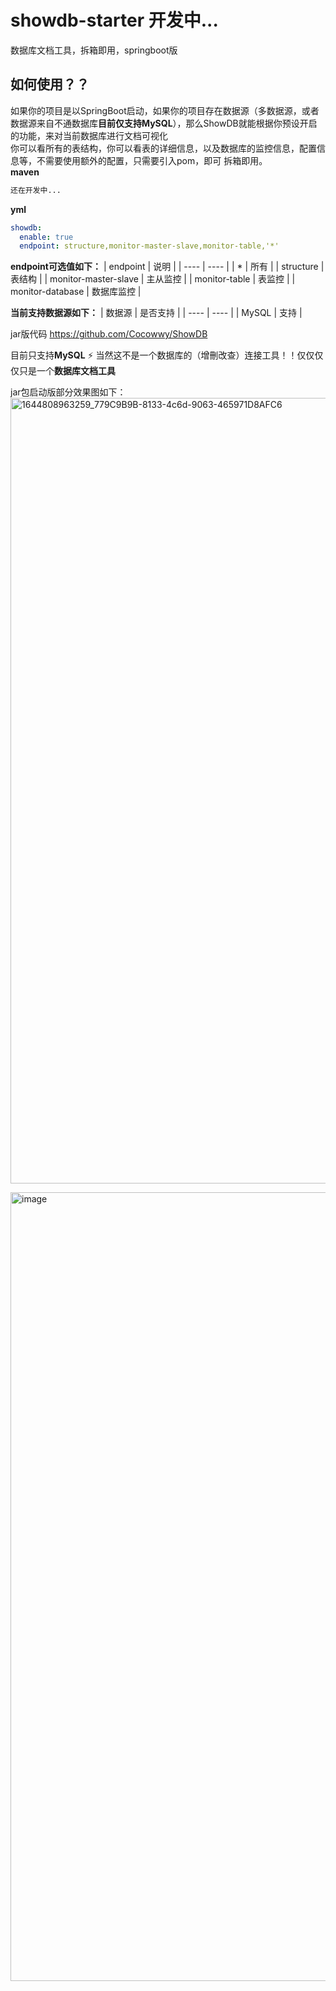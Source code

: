 # showdb-starter  开发中...
数据库文档工具，拆箱即用，springboot版

## 如何使用？？  
如果你的项目是以SpringBoot启动，如果你的项目存在数据源（多数据源，或者数据源来自不通数据库**目前仅支持MySQL**），那么ShowDB就能根据你预设开启的功能，来对当前数据库进行文档可视化  
你可以看所有的表结构，你可以看表的详细信息，以及数据库的监控信息，配置信息等，不需要使用额外的配置，只需要引入pom，即可 拆箱即用。  
**maven**
```xml
还在开发中...
```

**yml**
```yml
showdb:
  enable: true
  endpoint: structure,monitor-master-slave,monitor-table,'*'  
```
  
**endpoint可选值如下：**
|  endpoint   | 说明  |
|  ----  | ----  |
| * | 所有 |
| structure  | 表结构 |
| monitor-master-slave  | 主从监控 |
| monitor-table  | 表监控 |
| monitor-database  | 数据库监控 |  


**当前支持数据源如下：**
|  数据源   | 是否支持  |
|  ----  | ----  |
| MySQL | 支持 |



jar版代码 https://github.com/Cocowwy/ShowDB


目前只支持**MySQL**
:zap: 当然这不是一个数据库的（增刪改查）连接工具！！仅仅仅仅只是一个**数据库文档工具**

jar包启动版部分效果图如下：
<img width="1257" alt="1644808963259_779C9B9B-8133-4c6d-9063-465971D8AFC6" src="https://user-images.githubusercontent.com/63331147/153794961-9543a094-2873-4332-aabb-d3f1e65541ee.png">

<img width="1262" alt="image" src="https://user-images.githubusercontent.com/63331147/153794948-c1e5e95b-eb97-4b91-b10b-550b3657e474.png">

